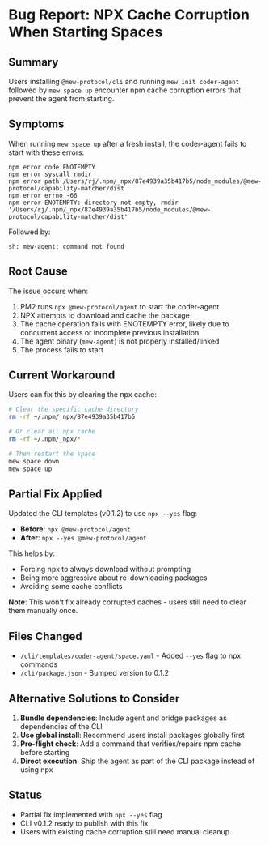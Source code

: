 # Bug Report: NPX Cache Corruption When Starting Spaces

## Summary
Users installing `@mew-protocol/cli` and running `mew init coder-agent` followed by `mew space up` encounter npm cache corruption errors that prevent the agent from starting.

## Symptoms
When running `mew space up` after a fresh install, the coder-agent fails to start with these errors:
```
npm error code ENOTEMPTY
npm error syscall rmdir
npm error path /Users/rj/.npm/_npx/87e4939a35b417b5/node_modules/@mew-protocol/capability-matcher/dist
npm error errno -66
npm error ENOTEMPTY: directory not empty, rmdir '/Users/rj/.npm/_npx/87e4939a35b417b5/node_modules/@mew-protocol/capability-matcher/dist'
```

Followed by:
```
sh: mew-agent: command not found
```

## Root Cause
The issue occurs when:
1. PM2 runs `npx @mew-protocol/agent` to start the coder-agent
2. NPX attempts to download and cache the package
3. The cache operation fails with ENOTEMPTY error, likely due to concurrent access or incomplete previous installation
4. The agent binary (`mew-agent`) is not properly installed/linked
5. The process fails to start

## Current Workaround
Users can fix this by clearing the npx cache:
```bash
# Clear the specific cache directory
rm -rf ~/.npm/_npx/87e4939a35b417b5

# Or clear all npx cache
rm -rf ~/.npm/_npx/*

# Then restart the space
mew space down
mew space up
```

## Partial Fix Applied
Updated the CLI templates (v0.1.2) to use `npx --yes` flag:
- **Before**: `npx @mew-protocol/agent`
- **After**: `npx --yes @mew-protocol/agent`

This helps by:
- Forcing npx to always download without prompting
- Being more aggressive about re-downloading packages
- Avoiding some cache conflicts

**Note**: This won't fix already corrupted caches - users still need to clear them manually once.

## Files Changed
- `/cli/templates/coder-agent/space.yaml` - Added `--yes` flag to npx commands
- `/cli/package.json` - Bumped version to 0.1.2

## Alternative Solutions to Consider
1. **Bundle dependencies**: Include agent and bridge packages as dependencies of the CLI
2. **Use global install**: Recommend users install packages globally first
3. **Pre-flight check**: Add a command that verifies/repairs npm cache before starting
4. **Direct execution**: Ship the agent as part of the CLI package instead of using npx

## Status
- Partial fix implemented with `npx --yes` flag
- CLI v0.1.2 ready to publish with this fix
- Users with existing cache corruption still need manual cleanup
